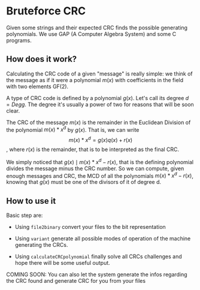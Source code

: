 # Bruteforce CRC

Given some strings and their expected CRC finds the possible generating
polynomials. We use GAP (A Computer Algebra System) and some C programs.

## How does it work?

Calculating the CRC code of a given "message" is really simple: we think
of the message as if it were a polynomial $m(x)$ with coefficients in
the field with two elements GF(2).

A type of CRC code is defined by a polynomial $g(x)$. Let's call its
degree $d = Deg g$. The degree it's usually a power of two for reasons
that will be soon clear.

The CRC of the message $m(x)$ is the remainder in the Euclidean Division
of the polynomial $m(x) * x^d$ by $g(x)$. That is, we can write
$$ m(x) * x^d = g(x) q(x) + r(x) $$, where $r(x)$ is the remainder, that
is to be interpreted as the final CRC.

We simply noticed that $g(x) \mid m(x) * x^d - r(x)$, that is the
defining polynomial divides the message minus the CRC number. So we can
compute, given enough messages and CRC, the MCD of all the polynomials
$m(x) * x^d - r(x)$, knowing that $g(x)$ must be one of the divisors of
it of degree d.

## How to use it

Basic step are:

* Using `file2binary` convert your files to the bit representation
  
* Using `variant` generate all possible modes of operation of the machine
  generating the CRCs.
  
* Using `calculateCRCpolynomial` finally solve all CRCs challenges and
  hope there will be some useful output.

COMING SOON:
You can also let the system generate the infos regarding the CRC found
and generate CRC for you from your files

